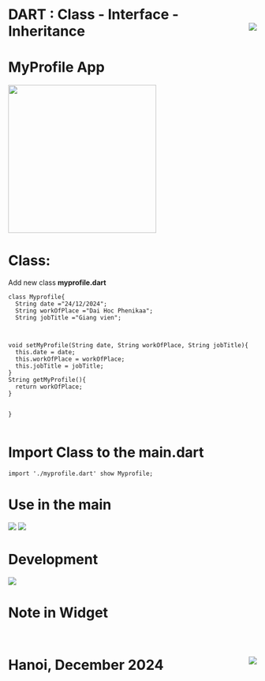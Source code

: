 # DART : Class - Interface - Inheritance <img src='https://nglthu.github.io/flutter_docs/demo/nglthu.png' align='right'> 
# MyProfile App

<img src="https://nglthu.github.io/flutter_docs/demo/iphone16.png" width=300 />

# Class: 
Add new class <b>myprofile.dart</b>

```
class Myprofile{
  String date ="24/12/2024";
  String workOfPlace ="Dai Hoc Phenikaa";
  String jobTitle ="Giang vien";



void setMyProfile(String date, String workOfPlace, String jobTitle){
  this.date = date;
  this.workOfPlace = workOfPlace;
  this.jobTitle = jobTitle;
}
String getMyProfile(){
  return workOfPlace;
}


}


```

# Import Class to the main.dart

```
import './myprofile.dart' show Myprofile;

```


# Use in the main
<img src="https://nglthu.github.io/flutter_docs/demo/class_method.png">

<img src="https://nglthu.github.io/flutter_docs/demo/var_inside_main.png">

# Development

<img src="https://nglthu.github.io/flutter_docs/demo/iosdemo.png">

# Note in Widget

```


```




# Hanoi, December 2024 <img src='https://nglthu.github.io/flutter_docs/demo/logo.png' align='right'> 
